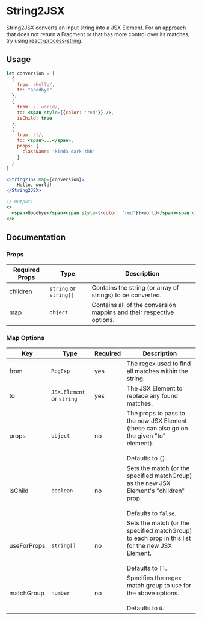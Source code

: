# String2JSX
String2JSX converts an input string into a JSX Element. For an approach that does not return a Fragment or that has more control over its matches, try using [react-process-string](https://github.com/EfogDev/react-process-string).



## Usage
```jsx
let conversion = [
  {
    from: /Hello/,
    to: "Goodbye"
  },
  {
    from: /, world/,
    to: <span style={{color: 'red'}} />,
    isChild: true
  },
  {
    from: /!/,
    to: <span>...</span>,
    props: {
      className: 'kinda-dark-tbh'
    }
  }
]

<String2JSX map={conversion}>
    Hello, world!
</String2JSX>
  
// Output: 
<>
  <span>Goodbye</span><span style={{color: 'red'}}>world</span><span className={'kinda-dark-tbh'}>...</span>
</>
```



## Documentation

### Props

| Required Props | Type                | Description                                                  |
| -------------- | ------------------- | ------------------------------------------------------------ |
| children       | `string` or `string[]` | Contains the string (or array of strings) to be converted.   |
| map            | `object`            | Contains all of the conversion mappins and their respective options. |

### Map Options

| Key         | Type                   | Required | Description                                                  |
| ----------- | ---------------------- | -------- | ------------------------------------------------------------ |
| from        | `RegExp`               | yes      | The regex used to find all matches within the string.        |
| to          | `JSX.Element` or `string` | yes      | The JSX Element to replace any found matches.                |
| props       | `object`               | no       | The props to pass to the new JSX Element (these can also go on the given "to" element). <br /><br />Defaults to `{}`. |
| isChild     | `boolean`              | no       | Sets the match (or the specified matchGroup) as the new JSX Element's "children" prop.<br /><br />Defaults to `false`. |
| useForProps | `string[]`             | no       | Sets the match (or the specified matchGroup) to each  prop in this list for the new JSX Element.<br /><br />Defaults to `[]`. |
| matchGroup  | `number`               | no       | Specifies the regex match group to use for the above options.<br /><br />Defaults to `0`. |

